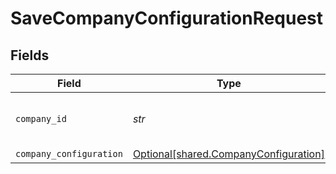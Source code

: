 # SaveCompanyConfigurationRequest


## Fields

| Field                                                                                | Type                                                                                 | Required                                                                             | Description                                                                          | Example                                                                              |
| ------------------------------------------------------------------------------------ | ------------------------------------------------------------------------------------ | ------------------------------------------------------------------------------------ | ------------------------------------------------------------------------------------ | ------------------------------------------------------------------------------------ |
| `company_id`                                                                         | *str*                                                                                | :heavy_check_mark:                                                                   | Unique identifier for a company.                                                     | 8a210b68-6988-11ed-a1eb-0242ac120002                                                 |
| `company_configuration`                                                              | [Optional[shared.CompanyConfiguration]](../../models/shared/companyconfiguration.md) | :heavy_minus_sign:                                                                   | N/A                                                                                  |                                                                                      |